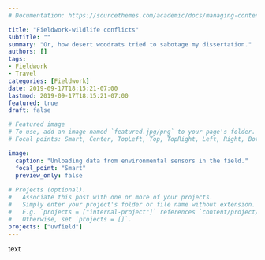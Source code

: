 ```yaml
---
# Documentation: https://sourcethemes.com/academic/docs/managing-content/

title: "Fieldwork-wildlife conflicts"
subtitle: ""
summary: "Or, how desert woodrats tried to sabotage my dissertation."
authors: []
tags: 
- Fieldwork
- Travel
categories: [Fieldwork]
date: 2019-09-17T18:15:21-07:00
lastmod: 2019-09-17T18:15:21-07:00
featured: true
draft: false

# Featured image
# To use, add an image named `featured.jpg/png` to your page's folder.
# Focal points: Smart, Center, TopLeft, Top, TopRight, Left, Right, BottomLeft, Bottom, BottomRight.

image: 
  caption: "Unloading data from environmental sensors in the field."
  focal_point: "Smart"
  preview_only: false
  
# Projects (optional).
#   Associate this post with one or more of your projects.
#   Simply enter your project's folder or file name without extension.
#   E.g. `projects = ["internal-project"]` references `content/project/deep-learning/index.md`.
#   Otherwise, set `projects = []`.
projects: ["uvfield"]
---
```


text
